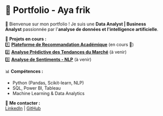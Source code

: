 # 🌟 Portfolio - Aya frik

👋 Bienvenue sur mon portfolio ! Je suis une **Data Analyst | Business Analyst** passionnée par l'**analyse de données et l'intelligence artificielle**.  

📌 **Projets en cours :**  
1️⃣ **[Plateforme de Recommandation Académique](projects/recommandation_academique.md)** (en cours 🚀)  
2️⃣ **[Analyse Prédictive des Tendances du Marché](#)** (à venir)  
3️⃣ **[Analyse de Sentiments - NLP](#)** (à venir)  

📊 **Compétences :**  
- Python (Pandas, Scikit-learn, NLP)  
- SQL, Power BI, Tableau  
- Machine Learning & Data Analytics  

💼 **Me contacter :**  
[LinkedIn](https://www.linkedin.com/in/tonprofil) | [GitHub](https://github.com/frikaya12)  
